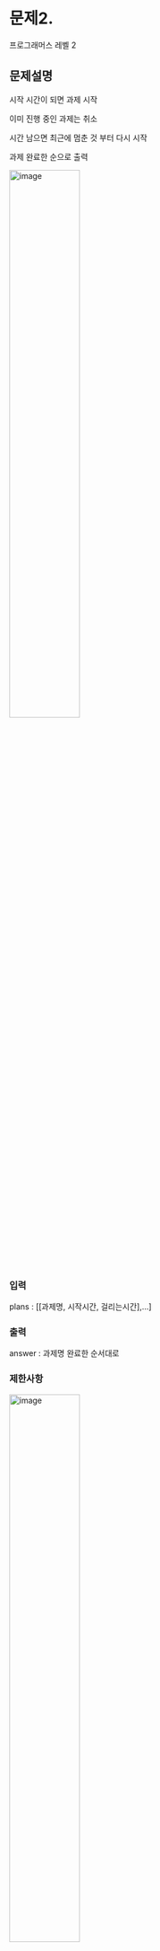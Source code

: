 # 문제2. 

프로그래머스 레벨 2



## 문제설명

시작 시간이 되면 과제 시작

이미 진행 중인 과제는 취소

시간 남으면 최근에 멈춘 것 부터 다시 시작

과제 완료한 순으로 출력

<img src="https://github.com/user-attachments/assets/f02dc2c9-4008-445c-8ad4-6e98f75d93a8" alt="image" style="width: 50%; height: 50%;">

### 입력

plans : [[과제명, 시작시간, 걸리는시간],...]

### 출력

answer : 과제명 완료한 순서대로

### 제한사항

<img src="https://github.com/user-attachments/assets/7aa50a29-94cf-4a60-849d-fc1d87538765" alt="image" style="width: 50%; height: 50%;">

## 풀이


### 코드
```
def solution(plans):
    answer = []
    stack = []
    
    plans=sorted(plans,key=lambda x:x[1])
    for p in plans:
        p[1]=int(p[1][0:2])*60+int(p[1][3:])
        p[2]=int(p[2])
    time=plans[0][1]
    
    for p in plans:
        while len(stack)!=0:
            if (time+stack[-1][-1])>p[1]:
                stack[-1][-1]-=p[1]-time
                time=p[1]
                break
            else:
                answer.append(stack[-1][0])
                time+=stack[-1][-1]
                stack.pop()
        time=p[1]
        stack.append(p)

    for _ in range(len(stack)):
        answer.append(stack.pop()[0])

    return answer
```
#### 분석


## 후기


